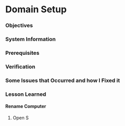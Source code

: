 # Domain Setup

### Objectives

### System Information

### Prerequisites

### Verification

### Some Issues that Occurred and how I Fixed it

### Lesson Learned


#### Rename Computer
1. Open S
